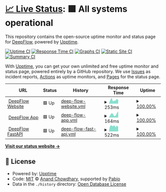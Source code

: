 # [📈 Live Status](https://ai8-io.github.io/upptime-status): <!--live status--> **🟩 All systems operational**

This repository contains the open-source uptime monitor and status page for [DeepFlow](www.deepflow.com), powered by [Upptime](https://github.com/upptime/upptime).

[![Uptime CI](https://github.com/ai8-io/upptime-status/workflows/Uptime%20CI/badge.svg)](https://github.com/ai8-io/upptime-status/actions?query=workflow%3A%22Uptime+CI%22)
[![Response Time CI](https://github.com/ai8-io/upptime-status/workflows/Response%20Time%20CI/badge.svg)](https://github.com/ai8-io/upptime-status/actions?query=workflow%3A%22Response+Time+CI%22)
[![Graphs CI](https://github.com/ai8-io/upptime-status/workflows/Graphs%20CI/badge.svg)](https://github.com/ai8-io/upptime-status/actions?query=workflow%3A%22Graphs+CI%22)
[![Static Site CI](https://github.com/ai8-io/upptime-status/workflows/Static%20Site%20CI/badge.svg)](https://github.com/ai8-io/upptime-status/actions?query=workflow%3A%22Static+Site+CI%22)
[![Summary CI](https://github.com/ai8-io/upptime-status/workflows/Summary%20CI/badge.svg)](https://github.com/ai8-io/upptime-status/actions?query=workflow%3A%22Summary+CI%22)

With [Upptime](https://upptime.js.org), you can get your own unlimited and free uptime monitor and status page, powered entirely by a GitHub repository. We use [Issues](https://github.com/ai8-io/upptime-status/issues) as incident reports, [Actions](https://github.com/ai8-io/upptime-status/actions) as uptime monitors, and [Pages](https://ai8-io.github.io/upptime-status) for the status page.

<!--start: status pages-->
<!-- This summary is generated by Upptime (https://github.com/upptime/upptime) -->
<!-- Do not edit this manually, your changes will be overwritten -->
<!-- prettier-ignore -->
| URL | Status | History | Response Time | Uptime |
| --- | ------ | ------- | ------------- | ------ |
| <img alt="" src="https://icons.duckduckgo.com/ip3/www.deepflow.com.ico" height="13"> [DeepFlow Website](https://www.deepflow.com) | 🟩 Up | [deep-flow-website.yml](https://github.com/ai8-io/upptime-status/commits/HEAD/history/deep-flow-website.yml) | <details><summary><img alt="Response time graph" src="./graphs/deep-flow-website/response-time-week.png" height="20"> 253ms</summary><br><a href="https://ai8-io.github.io/upptime-status/history/deep-flow-website"><img alt="Response time 231" src="https://img.shields.io/endpoint?url=https%3A%2F%2Fraw.githubusercontent.com%2Fai8-io%2Fupptime-status%2FHEAD%2Fapi%2Fdeep-flow-website%2Fresponse-time.json"></a><br><a href="https://ai8-io.github.io/upptime-status/history/deep-flow-website"><img alt="24-hour response time 368" src="https://img.shields.io/endpoint?url=https%3A%2F%2Fraw.githubusercontent.com%2Fai8-io%2Fupptime-status%2FHEAD%2Fapi%2Fdeep-flow-website%2Fresponse-time-day.json"></a><br><a href="https://ai8-io.github.io/upptime-status/history/deep-flow-website"><img alt="7-day response time 253" src="https://img.shields.io/endpoint?url=https%3A%2F%2Fraw.githubusercontent.com%2Fai8-io%2Fupptime-status%2FHEAD%2Fapi%2Fdeep-flow-website%2Fresponse-time-week.json"></a><br><a href="https://ai8-io.github.io/upptime-status/history/deep-flow-website"><img alt="30-day response time 231" src="https://img.shields.io/endpoint?url=https%3A%2F%2Fraw.githubusercontent.com%2Fai8-io%2Fupptime-status%2FHEAD%2Fapi%2Fdeep-flow-website%2Fresponse-time-month.json"></a><br><a href="https://ai8-io.github.io/upptime-status/history/deep-flow-website"><img alt="1-year response time 231" src="https://img.shields.io/endpoint?url=https%3A%2F%2Fraw.githubusercontent.com%2Fai8-io%2Fupptime-status%2FHEAD%2Fapi%2Fdeep-flow-website%2Fresponse-time-year.json"></a></details> | <details><summary><a href="https://ai8-io.github.io/upptime-status/history/deep-flow-website">100.00%</a></summary><a href="https://ai8-io.github.io/upptime-status/history/deep-flow-website"><img alt="All-time uptime 100.00%" src="https://img.shields.io/endpoint?url=https%3A%2F%2Fraw.githubusercontent.com%2Fai8-io%2Fupptime-status%2FHEAD%2Fapi%2Fdeep-flow-website%2Fuptime.json"></a><br><a href="https://ai8-io.github.io/upptime-status/history/deep-flow-website"><img alt="24-hour uptime 100.00%" src="https://img.shields.io/endpoint?url=https%3A%2F%2Fraw.githubusercontent.com%2Fai8-io%2Fupptime-status%2FHEAD%2Fapi%2Fdeep-flow-website%2Fuptime-day.json"></a><br><a href="https://ai8-io.github.io/upptime-status/history/deep-flow-website"><img alt="7-day uptime 100.00%" src="https://img.shields.io/endpoint?url=https%3A%2F%2Fraw.githubusercontent.com%2Fai8-io%2Fupptime-status%2FHEAD%2Fapi%2Fdeep-flow-website%2Fuptime-week.json"></a><br><a href="https://ai8-io.github.io/upptime-status/history/deep-flow-website"><img alt="30-day uptime 100.00%" src="https://img.shields.io/endpoint?url=https%3A%2F%2Fraw.githubusercontent.com%2Fai8-io%2Fupptime-status%2FHEAD%2Fapi%2Fdeep-flow-website%2Fuptime-month.json"></a><br><a href="https://ai8-io.github.io/upptime-status/history/deep-flow-website"><img alt="1-year uptime 100.00%" src="https://img.shields.io/endpoint?url=https%3A%2F%2Fraw.githubusercontent.com%2Fai8-io%2Fupptime-status%2FHEAD%2Fapi%2Fdeep-flow-website%2Fuptime-year.json"></a></details>
| <img alt="" src="https://icons.duckduckgo.com/ip3/app.deepflow.com.ico" height="13"> [DeepFlow App](https://app.deepflow.com) | 🟩 Up | [deep-flow-app.yml](https://github.com/ai8-io/upptime-status/commits/HEAD/history/deep-flow-app.yml) | <details><summary><img alt="Response time graph" src="./graphs/deep-flow-app/response-time-week.png" height="20"> 164ms</summary><br><a href="https://ai8-io.github.io/upptime-status/history/deep-flow-app"><img alt="Response time 350" src="https://img.shields.io/endpoint?url=https%3A%2F%2Fraw.githubusercontent.com%2Fai8-io%2Fupptime-status%2FHEAD%2Fapi%2Fdeep-flow-app%2Fresponse-time.json"></a><br><a href="https://ai8-io.github.io/upptime-status/history/deep-flow-app"><img alt="24-hour response time 118" src="https://img.shields.io/endpoint?url=https%3A%2F%2Fraw.githubusercontent.com%2Fai8-io%2Fupptime-status%2FHEAD%2Fapi%2Fdeep-flow-app%2Fresponse-time-day.json"></a><br><a href="https://ai8-io.github.io/upptime-status/history/deep-flow-app"><img alt="7-day response time 164" src="https://img.shields.io/endpoint?url=https%3A%2F%2Fraw.githubusercontent.com%2Fai8-io%2Fupptime-status%2FHEAD%2Fapi%2Fdeep-flow-app%2Fresponse-time-week.json"></a><br><a href="https://ai8-io.github.io/upptime-status/history/deep-flow-app"><img alt="30-day response time 350" src="https://img.shields.io/endpoint?url=https%3A%2F%2Fraw.githubusercontent.com%2Fai8-io%2Fupptime-status%2FHEAD%2Fapi%2Fdeep-flow-app%2Fresponse-time-month.json"></a><br><a href="https://ai8-io.github.io/upptime-status/history/deep-flow-app"><img alt="1-year response time 350" src="https://img.shields.io/endpoint?url=https%3A%2F%2Fraw.githubusercontent.com%2Fai8-io%2Fupptime-status%2FHEAD%2Fapi%2Fdeep-flow-app%2Fresponse-time-year.json"></a></details> | <details><summary><a href="https://ai8-io.github.io/upptime-status/history/deep-flow-app">100.00%</a></summary><a href="https://ai8-io.github.io/upptime-status/history/deep-flow-app"><img alt="All-time uptime 100.00%" src="https://img.shields.io/endpoint?url=https%3A%2F%2Fraw.githubusercontent.com%2Fai8-io%2Fupptime-status%2FHEAD%2Fapi%2Fdeep-flow-app%2Fuptime.json"></a><br><a href="https://ai8-io.github.io/upptime-status/history/deep-flow-app"><img alt="24-hour uptime 100.00%" src="https://img.shields.io/endpoint?url=https%3A%2F%2Fraw.githubusercontent.com%2Fai8-io%2Fupptime-status%2FHEAD%2Fapi%2Fdeep-flow-app%2Fuptime-day.json"></a><br><a href="https://ai8-io.github.io/upptime-status/history/deep-flow-app"><img alt="7-day uptime 100.00%" src="https://img.shields.io/endpoint?url=https%3A%2F%2Fraw.githubusercontent.com%2Fai8-io%2Fupptime-status%2FHEAD%2Fapi%2Fdeep-flow-app%2Fuptime-week.json"></a><br><a href="https://ai8-io.github.io/upptime-status/history/deep-flow-app"><img alt="30-day uptime 100.00%" src="https://img.shields.io/endpoint?url=https%3A%2F%2Fraw.githubusercontent.com%2Fai8-io%2Fupptime-status%2FHEAD%2Fapi%2Fdeep-flow-app%2Fuptime-month.json"></a><br><a href="https://ai8-io.github.io/upptime-status/history/deep-flow-app"><img alt="1-year uptime 100.00%" src="https://img.shields.io/endpoint?url=https%3A%2F%2Fraw.githubusercontent.com%2Fai8-io%2Fupptime-status%2FHEAD%2Fapi%2Fdeep-flow-app%2Fuptime-year.json"></a></details>
| <img alt="" src="https://icons.duckduckgo.com/ip3/api-v2.stg.deepflow.com.ico" height="13"> [DeepFlow FastAPI](https://api-v2.stg.deepflow.com/k8s-probes/liveness) | 🟩 Up | [deep-flow-fast-api.yml](https://github.com/ai8-io/upptime-status/commits/HEAD/history/deep-flow-fast-api.yml) | <details><summary><img alt="Response time graph" src="./graphs/deep-flow-fast-api/response-time-week.png" height="20"> 522ms</summary><br><a href="https://ai8-io.github.io/upptime-status/history/deep-flow-fast-api"><img alt="Response time 503" src="https://img.shields.io/endpoint?url=https%3A%2F%2Fraw.githubusercontent.com%2Fai8-io%2Fupptime-status%2FHEAD%2Fapi%2Fdeep-flow-fast-api%2Fresponse-time.json"></a><br><a href="https://ai8-io.github.io/upptime-status/history/deep-flow-fast-api"><img alt="24-hour response time 640" src="https://img.shields.io/endpoint?url=https%3A%2F%2Fraw.githubusercontent.com%2Fai8-io%2Fupptime-status%2FHEAD%2Fapi%2Fdeep-flow-fast-api%2Fresponse-time-day.json"></a><br><a href="https://ai8-io.github.io/upptime-status/history/deep-flow-fast-api"><img alt="7-day response time 522" src="https://img.shields.io/endpoint?url=https%3A%2F%2Fraw.githubusercontent.com%2Fai8-io%2Fupptime-status%2FHEAD%2Fapi%2Fdeep-flow-fast-api%2Fresponse-time-week.json"></a><br><a href="https://ai8-io.github.io/upptime-status/history/deep-flow-fast-api"><img alt="30-day response time 503" src="https://img.shields.io/endpoint?url=https%3A%2F%2Fraw.githubusercontent.com%2Fai8-io%2Fupptime-status%2FHEAD%2Fapi%2Fdeep-flow-fast-api%2Fresponse-time-month.json"></a><br><a href="https://ai8-io.github.io/upptime-status/history/deep-flow-fast-api"><img alt="1-year response time 503" src="https://img.shields.io/endpoint?url=https%3A%2F%2Fraw.githubusercontent.com%2Fai8-io%2Fupptime-status%2FHEAD%2Fapi%2Fdeep-flow-fast-api%2Fresponse-time-year.json"></a></details> | <details><summary><a href="https://ai8-io.github.io/upptime-status/history/deep-flow-fast-api">100.00%</a></summary><a href="https://ai8-io.github.io/upptime-status/history/deep-flow-fast-api"><img alt="All-time uptime 100.00%" src="https://img.shields.io/endpoint?url=https%3A%2F%2Fraw.githubusercontent.com%2Fai8-io%2Fupptime-status%2FHEAD%2Fapi%2Fdeep-flow-fast-api%2Fuptime.json"></a><br><a href="https://ai8-io.github.io/upptime-status/history/deep-flow-fast-api"><img alt="24-hour uptime 100.00%" src="https://img.shields.io/endpoint?url=https%3A%2F%2Fraw.githubusercontent.com%2Fai8-io%2Fupptime-status%2FHEAD%2Fapi%2Fdeep-flow-fast-api%2Fuptime-day.json"></a><br><a href="https://ai8-io.github.io/upptime-status/history/deep-flow-fast-api"><img alt="7-day uptime 100.00%" src="https://img.shields.io/endpoint?url=https%3A%2F%2Fraw.githubusercontent.com%2Fai8-io%2Fupptime-status%2FHEAD%2Fapi%2Fdeep-flow-fast-api%2Fuptime-week.json"></a><br><a href="https://ai8-io.github.io/upptime-status/history/deep-flow-fast-api"><img alt="30-day uptime 100.00%" src="https://img.shields.io/endpoint?url=https%3A%2F%2Fraw.githubusercontent.com%2Fai8-io%2Fupptime-status%2FHEAD%2Fapi%2Fdeep-flow-fast-api%2Fuptime-month.json"></a><br><a href="https://ai8-io.github.io/upptime-status/history/deep-flow-fast-api"><img alt="1-year uptime 100.00%" src="https://img.shields.io/endpoint?url=https%3A%2F%2Fraw.githubusercontent.com%2Fai8-io%2Fupptime-status%2FHEAD%2Fapi%2Fdeep-flow-fast-api%2Fuptime-year.json"></a></details>

<!--end: status pages-->

[**Visit our status website →**](https://ai8-io.github.io/upptime-status)

## 📄 License

- Powered by: [Upptime](https://github.com/upptime/upptime)
- Code: [MIT](./LICENSE) © [Anand Chowdhary](https://anandchowdhary.com), supported by [Pabio](https://pabio.com)
- Data in the `./history` directory: [Open Database License](https://opendatacommons.org/licenses/odbl/1-0/)
